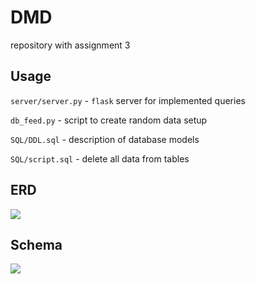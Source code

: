 # DMD
repository with assignment 3

## Usage

```server/server.py``` - ```flask``` server for implemented queries

```db_feed.py``` - script to create random data setup 

```SQL/DDL.sql``` - description of database models

```SQL/script.sql``` - delete all data from tables

## ERD
![](https://github.com/indionapolis/DMD/blob/master/src/ER.png)
## Schema
![](https://github.com/indionapolis/DMD/blob/master/src/main.png)
